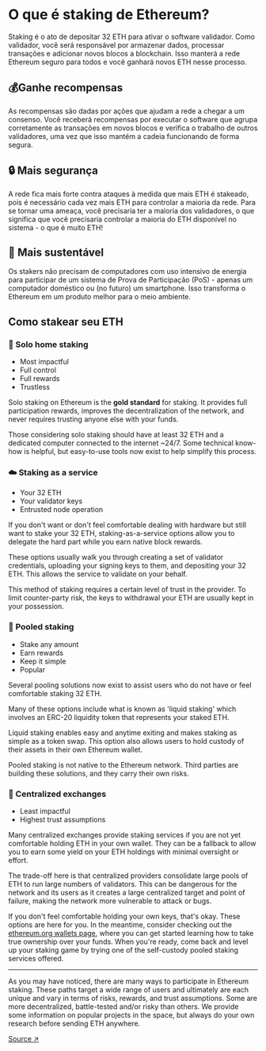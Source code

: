 # O que é staking de Ethereum?

Staking é o ato de depositar 32 ETH para ativar o software validador. Como validador, você será responsável por armazenar dados, processar transações e adicionar novos blocos a blockchain. Isso manterá a rede Ethereum seguro para todos e você ganhará novos ETH nesse processo.

## 💰Ganhe recompensas

As recompensas são dadas por ações que ajudam a rede a chegar a um consenso. Você receberá recompensas por executar o software que agrupa corretamente as transações em novos blocos e verifica o trabalho de outros validadores, uma vez que isso mantém a cadeia funcionando de forma segura.

## 🔒 Mais segurança

A rede fica mais forte contra ataques à medida que mais ETH é stakeado, pois é necessário cada vez mais ETH para controlar a maioria da rede. Para se tornar uma ameaça, você precisaria ter a maioria dos validadores, o que significa que você precisaria controlar a maioria do ETH disponível no sistema - o que é muito ETH!

## 🌿 Mais sustentável

Os stakers não precisam de computadores com uso intensivo de energia para participar de um sistema de Prova de Participação (PoS) - apenas um computador doméstico ou (no futuro) um smartphone. Isso transforma o Ethereum em um produto melhor para o meio ambiente.

## Como stakear seu ETH

### 🏡 Solo home staking

* Most impactful
* Full control
* Full rewards
* Trustless

Solo staking on Ethereum is the **gold standard** for staking. It provides full participation rewards, improves the decentralization of the network, and never requires trusting anyone else with your funds.

Those considering solo staking should have at least 32 ETH and a dedicated computer connected to the internet \~24/7. Some technical know-how is helpful, but easy-to-use tools now exist to help simplify this process.

### ☁️ Staking as a service

* Your 32 ETH
* Your validator keys
* Entrusted node operation

If you don't want or don't feel comfortable dealing with hardware but still want to stake your 32 ETH, staking-as-a-service options allow you to delegate the hard part while you earn native block rewards.

These options usually walk you through creating a set of validator credentials, uploading your signing keys to them, and depositing your 32 ETH. This allows the service to validate on your behalf.

This method of staking requires a certain level of trust in the provider. To limit counter-party risk, the keys to withdrawal your ETH are usually kept in your possession.

### 🪺 Pooled staking

* Stake any amount
* Earn rewards
* Keep it simple
* Popular

Several pooling solutions now exist to assist users who do not have or feel comfortable staking 32 ETH.

Many of these options include what is known as 'liquid staking' which involves an ERC-20 liquidity token that represents your staked ETH.

Liquid staking enables easy and anytime exiting and makes staking as simple as a token swap. This option also allows users to hold custody of their assets in their own Ethereum wallet.

Pooled staking is not native to the Ethereum network. Third parties are building these solutions, and they carry their own risks.

### 🏢 Centralized exchanges

* Least impactful
* Highest trust assumptions

Many centralized exchanges provide staking services if you are not yet comfortable holding ETH in your own wallet. They can be a fallback to allow you to earn some yield on your ETH holdings with minimal oversight or effort.

The trade-off here is that centralized providers consolidate large pools of ETH to run large numbers of validators. This can be dangerous for the network and its users as it creates a large centralized target and point of failure, making the network more vulnerable to attack or bugs.

If you don't feel comfortable holding your own keys, that's okay. These options are here for you. In the meantime, consider checking out the [ethereum.org wallets page](https://ethereum.org/wallets/), where you can get started learning how to take true ownership over your funds. When you're ready, come back and level up your staking game by trying one of the self-custody pooled staking services offered.

***

As you may have noticed, there are many ways to participate in Ethereum staking. These paths target a wide range of users and ultimately are each unique and vary in terms of risks, rewards, and trust assumptions. Some are more decentralized, battle-tested and/or risky than others. We provide some information on popular projects in the space, but always do your own research before sending ETH anywhere.

[Source ↗](https://ethereum.org/en/staking/)
